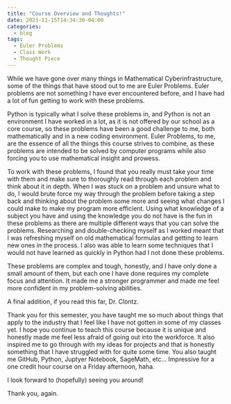 ```yaml
---
title: "Course Overview and Thoughts!"
date: 2023-11-15T14:34:30-04:00
categories:
  - blog
tags:
  - Euler Problems
  - Class Work
  - Thought Piece
---
```


  While we have gone over many things in Mathematical Cyberinfrastructure, some of the things that have stood out to me are Euler Problems. Euler problems are not something I have ever encountered before, and I have had a lot of fun getting to work with these problems. 
  
  
  Python is typically what I solve these problems in, and Python is not an environment I have worked in a lot, as it is not offered by our school as a core course, so these problems have been a good challenge to me, both mathematically and in a new coding environment. Euler Problems, to me, are the essence of all the things this course strives to combine, as these problems are intended to be solved by computer programs while also forcing you to use mathematical insight and prowess. 
  
  
  To work with these problems, I found that you really must take your time with them and make sure to thoroughly read through each problem and think about it in depth. When I was stuck on a problem and unsure what to do, I would brute force my way through the problem before taking a step back and thinking about the problem some more and seeing what changes I could make to make my program more efficient. Using what knowledge of a subject you have and using the knowledge you do not have is the fun in these problems as there are multiple different ways that you can solve the problems. Researching and double-checking myself as I worked meant that I was refreshing myself on old mathematical formulas and getting to learn new ones in the process. I also was able to learn some techniques that I would not have learned as quickly in Python had I not done these problems. 
  
  
  These problems are complex and tough, honestly, and I have only done a small amount of them, but each one I have done requires my complete focus and attention. It made me a stronger programmer and made me feel more confident in my problem-solving abilities.

  A final addition, if you read this far, Dr. Clontz.

  Thank you for this semester, you have taught me so much about things that apply to the industry that I feel like I have not gotten in some of my classes yet. I hope you continue to teach this course because it is unique and honestly made me feel less afraid of going out into the workforce. It also inspired me to go through with my ideas for projects and that is honestly something that I have struggled with for quite some time. You also taught me GitHub, Python, Juptyer Notebook, SageMath, etc... Impressive for a one credit hour course on a Friday afternoon, haha. 
  
  I look forward to (hopefully) seeing you around!

  Thank you, again.